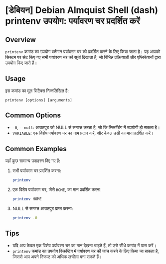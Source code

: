 # [डेबियन] Debian Almquist Shell (dash) printenv उपयोग: पर्यावरण चर प्रदर्शित करें

## Overview
`printenv` कमांड का उपयोग वर्तमान पर्यावरण चर को प्रदर्शित करने के लिए किया जाता है। यह आपको सिस्टम पर सेट किए गए सभी पर्यावरण चर की सूची दिखाता है, जो विभिन्न प्रक्रियाओं और एप्लिकेशनों द्वारा उपयोग किए जाते हैं।

## Usage
इस कमांड का मूल सिंटैक्स निम्नलिखित है:

```
printenv [options] [arguments]
```

## Common Options
- `-0`, `--null`: आउटपुट को NULL से समाप्त करता है, जो कि स्क्रिप्टिंग में उपयोगी हो सकता है।
- `VARIABLE`: एक विशेष पर्यावरण चर का नाम प्रदान करें, और केवल उसी का मान प्रदर्शित करें।

## Common Examples
यहाँ कुछ सामान्य उदाहरण दिए गए हैं:

1. सभी पर्यावरण चर प्रदर्शित करना:
   ```bash
   printenv
   ```

2. एक विशेष पर्यावरण चर, जैसे `HOME`, का मान प्रदर्शित करना:
   ```bash
   printenv HOME
   ```

3. NULL से समाप्त आउटपुट प्राप्त करना:
   ```bash
   printenv -0
   ```

## Tips
- यदि आप केवल एक विशेष पर्यावरण चर का मान देखना चाहते हैं, तो उसे सीधे कमांड में पास करें।
- `printenv` कमांड का उपयोग स्क्रिप्टिंग में पर्यावरण चर की जांच करने के लिए किया जा सकता है, जिससे आप अपने स्क्रिप्ट को अधिक लचीला बना सकते हैं।